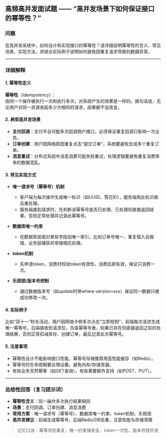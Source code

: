 ## 高频高并发面试题 —— “高并发场景下如何保证接口的幂等性？”

### 问题
在高并发系统中，如何设计和实现接口的幂等性？请详细说明幂等性的含义、常见场景、实现方法，并结合实际例子说明如何避免因重复请求导致的数据异常。

---

### 详细解释

#### 1. 幂等性定义

**幂等性**（Idempotency）：  
指同一个操作被执行一次和执行多次，对系统产生的效果是一样的。换句话说，无论用户对同一资源发起多少次相同的请求，结果都不会改变。

#### 2. 典型高并发场景

- **支付回调**：支付平台可能多次回调商户接口，必须保证重复回调只影响一次业务。
- **订单创建**：用户因网络原因重复点击“提交订单”，系统要避免生成多个重复订单。
- **消息重试**：分布式系统中消息消费可能失败重试，处理逻辑要避免重复消费带来的数据混乱。

#### 3. 常见实现方式

- **唯一请求号（幂等号）机制**
  - 客户端为每次操作生成唯一标识（如UUID、雪花ID），服务端用此标识做去重处理。
  - 服务端接到请求时，先判断该幂等号是否已处理，已处理则直接返回结果，否则正常处理并记录此幂等号。

- **数据库唯一约束**
  - 在数据库层面对某些字段加唯一索引，比如订单号唯一，重复插入会报错，业务层捕获异常做相应处理。

- **token机制**
  - 先申请token，消费时校验token有效性，消费后即失效，保证只消费一次。

- **乐观锁/版本号控制**
  - 通过数据版本号（如update时带where version=xxx）保证同一数据只被成功修改一次。

#### 4. 实际例子

比如“双十一”秒杀活动，用户因网络卡顿多次点击“立即抢购”，前端每次请求生成唯一幂等号，后端接收到请求后，先查幂等号表，如果已存在则直接返回之前的处理结果，否则正常扣减库存、创建订单，最后记录此次幂等号。

#### 5. 注意事项

- 幂等性设计不能影响接口性能，幂等号存储推荐用高性能缓存（如Redis）。
- 幂等号的生命周期要合理设置，避免内存/存储泄漏。
- 有些业务天然幂等（如GET查询），有些需要额外支持（如POST、PUT）。

---

### 总结性回答（复习提示词）

- **幂等性含义**：同一操作多次执行结果相同  
- **场景**：支付回调、订单创建、消息消费  
- **常用方案**：唯一请求号（幂等号）、数据库唯一约束、token机制、乐观锁  
- **高并发建议**：前端生成幂等号，后端Redis/DB去重，注意性能与存储清理

> 记忆口诀：幂等号防重复，唯一约束保安全，token一次性，版本号控并发